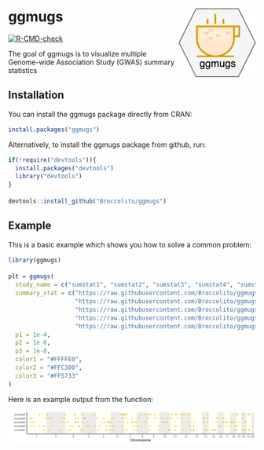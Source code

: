 # ggmugs <a href='https://github.com/Broccolito/ggmugs'><img src='man/img/logo.png' align="right" height="140"/></a>

<!-- badges: start -->

[![R-CMD-check](https://github.com/Broccolito/ggmugs/actions/workflows/R-CMD-check.yaml/badge.svg)](https://github.com/Broccolito/ggmugs/actions/workflows/R-CMD-check.yaml)

<!-- badges: end -->

The goal of ggmugs is to visualize multiple Genome-wide Association Study (GWAS) summary statistics

## Installation

You can install the ggmugs package directly from CRAN:

```R
install.packages("ggmugs")
```

Alternatively, to install the ggmugs package from github, run:

``` r
if(!require("devtools")){
  install.packages("devtools")
  library("devtools")
}

devtools::install_github("Broccolito/ggmugs")
```

## Example

This is a basic example which shows you how to solve a common problem:

``` r
library(ggmugs)

plt = ggmugs(
  study_name = c("sumstat1", "sumstat2", "sumstat3", "sumstat4", "sumstat5"),
  summary_stat = c("https://raw.githubusercontent.com/Broccolito/ggmugs_data/main/sumstat1.txt",
                   "https://raw.githubusercontent.com/Broccolito/ggmugs_data/main/sumstat2.txt",
                   "https://raw.githubusercontent.com/Broccolito/ggmugs_data/main/sumstat3.txt",
                   "https://raw.githubusercontent.com/Broccolito/ggmugs_data/main/sumstat4.txt",
                   "https://raw.githubusercontent.com/Broccolito/ggmugs_data/main/sumstat5.txt"),
  p1 = 1e-4,
  p2 = 1e-6,
  p3 = 1e-8,
  color1 = "#FFFFE0",
  color2 = "#FFC300",
  color3 = "#FF5733"
)
```

Here is an example output from the function:

![Example Output](man/img/example.png)
